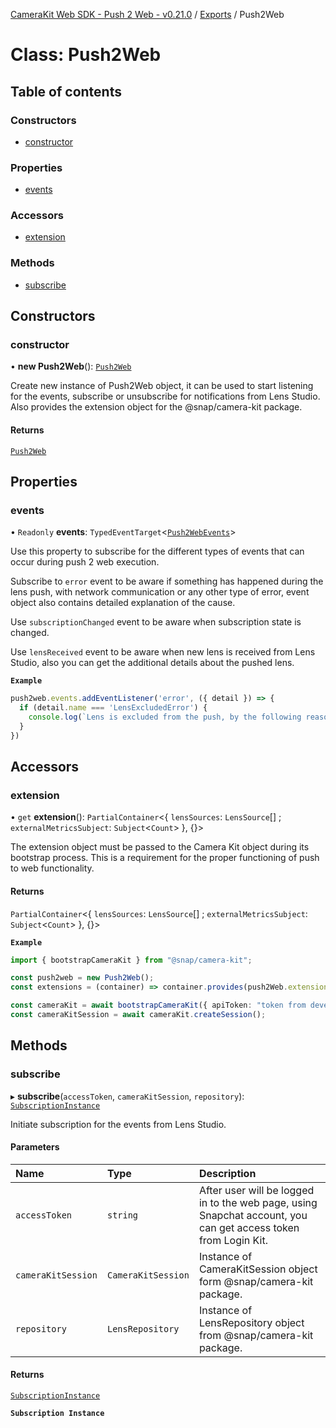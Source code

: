 [CameraKit Web SDK - Push 2 Web - v0.21.0](../README.md) / [Exports](../modules.md) / Push2Web

# Class: Push2Web

## Table of contents

### Constructors

- [constructor](Push2Web.md#constructor)

### Properties

- [events](Push2Web.md#events)

### Accessors

- [extension](Push2Web.md#extension)

### Methods

- [subscribe](Push2Web.md#subscribe)

## Constructors

### constructor

• **new Push2Web**(): [`Push2Web`](Push2Web.md)

Create new instance of Push2Web object,
it can be used to start listening for the events,
subscribe or unsubscribe for notifications from Lens Studio.
Also provides the extension object for the @snap/camera-kit package.

#### Returns

[`Push2Web`](Push2Web.md)

## Properties

### events

• `Readonly` **events**: `TypedEventTarget`\<[`Push2WebEvents`](../modules.md#push2webevents)\>

Use this property to subscribe for the different types of events that can occur during push 2 web execution.

Subscribe to `error` event to be aware if something has happened during the lens push,
with network communication or any other type of error,
event object also contains detailed explanation of the cause.

Use `subscriptionChanged` event to be aware when subscription state is changed.

Use `lensReceived` event to be aware when new lens is received from Lens Studio,
also you can get the additional details about the pushed lens.

**`Example`**

```ts
push2web.events.addEventListener('error', ({ detail }) => {
  if (detail.name === 'LensExcludedError') {
    console.log(`Lens is excluded from the push, by the following reason: ${detail.reason}.`)
  }
})
```

## Accessors

### extension

• `get` **extension**(): `PartialContainer`\<\{ `lensSources`: `LensSource`[] ; `externalMetricsSubject`: `Subject`\<`Count`\>  }, {}\>

The extension object must be passed to the Camera Kit object during its bootstrap process.
This is a requirement for the proper functioning of push to web functionality.

#### Returns

`PartialContainer`\<\{ `lensSources`: `LensSource`[] ; `externalMetricsSubject`: `Subject`\<`Count`\>  }, {}\>

**`Example`**

```ts
import { bootstrapCameraKit } from "@snap/camera-kit";

const push2web = new Push2Web();
const extensions = (container) => container.provides(push2Web.extension);

const cameraKit = await bootstrapCameraKit({ apiToken: "token from developer portal" }, extensions);
const cameraKitSession = await cameraKit.createSession();
```

## Methods

### subscribe

▸ **subscribe**(`accessToken`, `cameraKitSession`, `repository`): [`SubscriptionInstance`](../modules.md#subscriptioninstance)

Initiate subscription for the events from Lens Studio.

#### Parameters

| Name | Type | Description |
| :------ | :------ | :------ |
| `accessToken` | `string` | After user will be logged in to the web page, using Snapchat account, you can get access token from Login Kit. |
| `cameraKitSession` | `CameraKitSession` | Instance of CameraKitSession object form @snap/camera-kit package. |
| `repository` | `LensRepository` | Instance of LensRepository object from @snap/camera-kit package. |

#### Returns

[`SubscriptionInstance`](../modules.md#subscriptioninstance)

**`Subscription Instance`**
